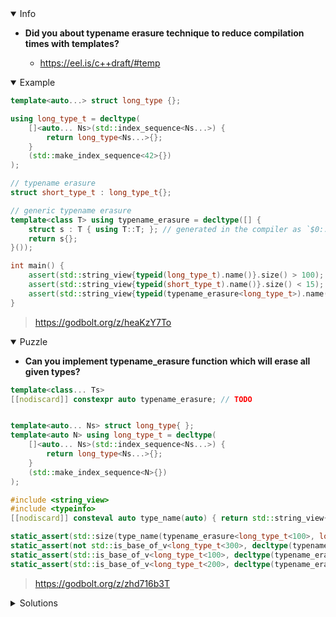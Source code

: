 <details open><summary>Info</summary><p>

* **Did you about typename erasure technique to reduce compilation times with templates?**

  * https://eel.is/c++draft/#temp

</p></details><details open><summary>Example</summary><p>

```cpp
template<auto...> struct long_type {};

using long_type_t = decltype(
    []<auto... Ns>(std::index_sequence<Ns...>) {
        return long_type<Ns...>{};
    }
    (std::make_index_sequence<42>{})
);

// typename erasure
struct short_type_t : long_type_t{};

// generic typename erasure
template<class T> using typename_erasure = decltype([] {
    struct s : T { using T::T; }; // generated in the compiler as `$0::s` or similar
    return s{};
}());

int main() {
    assert(std::string_view{typeid(long_type_t).name()}.size() > 100); // long...
    assert(std::string_view{typeid(short_type_t).name()}.size() < 15); // short
    assert(std::string_view{typeid(typename_erasure<long_type_t>).name()}.size() < 25); // short
}
```

> https://godbolt.org/z/heaKzY7To

</p></details><details open><summary>Puzzle</summary><p>

* **Can you implement typename_erasure function which will erase all given types?**

```cpp
template<class... Ts>
[[nodiscard]] constexpr auto typename_erasure; // TODO


template<auto... Ns> struct long_type{ };
template<auto N> using long_type_t = decltype(
    []<auto... Ns>(std::index_sequence<Ns...>) {
        return long_type<Ns...>{};
    }
    (std::make_index_sequence<N>{})
);

#include <string_view>
#include <typeinfo>
[[nodiscard]] consteval auto type_name(auto) { return std::string_view{__PRETTY_FUNCTION__}; }

static_assert(std::size(type_name(typename_erasure<long_type_t<100>, long_type_t<200>>())) < 42);
static_assert(not std::is_base_of_v<long_type_t<300>, decltype(typename_erasure<long_type_t<100>, long_type_t<200>>())>);
static_assert(std::is_base_of_v<long_type_t<100>, decltype(typename_erasure<long_type_t<100>, long_type_t<200>>())>);
static_assert(std::is_base_of_v<long_type_t<200>, decltype(typename_erasure<long_type_t<100>, long_type_t<200>>())>);
```

> https://godbolt.org/z/zhd716b3T

</p></details><details><summary>Solutions</summary><p>
 
template<class... Ts>
[[nodiscard]] constexpr auto typename_erasure()
{
    struct s : Ts... {
        s() = default;
        s(Ts &&...arg) : Ts(::std::forward<Ts>(arg)) ... {}
    };
    return s{};
}
> https://godbolt.org/z/xjoe54Mxh
